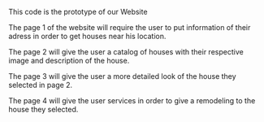 This code is the prototype of our Website

The page 1 of the website will require the user to put information of their adress in order to get houses near his location.

The page 2 will give the user a catalog of houses with their respective image and description of the house.

The page 3 will give the user a more detailed look of the house they selected in page 2.

The page 4 will give the user services in order to give a remodeling to the house they selected.
